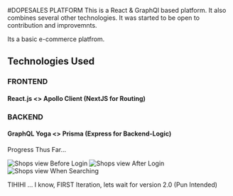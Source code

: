 #DOPESALES PLATFORM
 This is a React & GraphQl based platform. It also combines several other technologies. It was started to be open to contribution and improvemnts.

 Its a basic e-commerce platfrom.   

## Technologies Used
### FRONTEND
#### React.js <> Apollo Client (NextJS for Routing)
### BACKEND
#### GraphQL Yoga <> Prisma (Express for Backend-Logic)

Progress Thus Far...

![Shops view Before Login](https://zenjy.s3-us-west-2.amazonaws.com/Screenshot+2020-02-21+at+12.29.46.png "Optional Title")
![Shops view After Login](https://zenjy.s3-us-west-2.amazonaws.com/Screenshot+2020-02-21+at+12.30.21.png "Optional Title")
![Shops view When Searching](https://zenjy.s3-us-west-2.amazonaws.com/Screenshot+2020-02-21+at+12.31.39.png "Optional Title")

TIHIHI ... I know, FIRST Iteration, lets wait for version 2.0 (Pun Intended)
